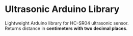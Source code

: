 # Ultrasonic Arduino Library
Lightweight Arduino library for HC-SR04 ultrasonic sensor.  
Returns distance in **centimeters with two decimal places**.  

